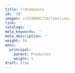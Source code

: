 ```yaml
---
title: Tratamiento
id: '10'
imagen: /v1530801710/familias/
link: ''
catalogo: ''
meta_keywords: ''
meta_description: ''
weight: 10
menu:
  principal:
    parent: Productos
    weight: 5
draft: true
---
```




